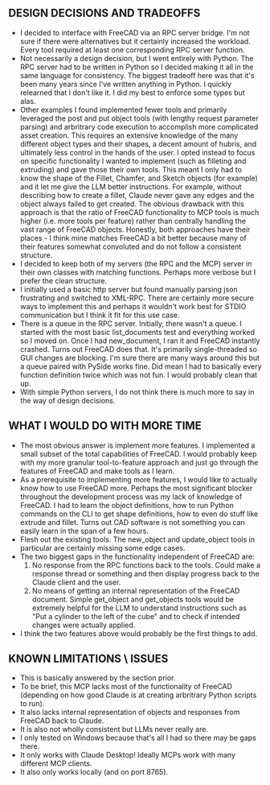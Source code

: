 ## DESIGN DECISIONS AND TRADEOFFS
- I decided to interface with FreeCAD via an RPC server bridge. I'm not sure if there were alternatives but it certainly increased the workload. Every tool required at least one corresponding RPC server function.
- Not necessarily a design decision, but I went entirely with Python. The RPC server had to be written in Python so I decided making it all in the same language for consistency. The biggest tradeoff here was that it's been many years since I've written anything in Python. I quickly relearned that I don't like it. I did my best to enforce some types but alas.
- Other examples I found implemented fewer tools and primarily leveraged the post and put object tools (with lengthy request parameter parsing) and arbritrary code execution to accomplish more complicated asset creation. This requires an extensive knowledge of the many different object types and their shapes, a decent amount of hubris, and ultimately less control in the hands of the user. I opted instead to focus on specific functionality I wanted to implement (such as filleting and extruding) and gave those their own tools. This meant I only had to know the shape of the Fillet, Chamfer, and Sketch objects (for example) and it let me give the LLM better instructions. For example, without describing how to create a fillet, Claude never gave any edges and the object always failed to get created. The obvious drawback with this approach is that the ratio of FreeCAD functionality to MCP tools is much higher (i.e. more tools per feature) rather than centrally handling the vast range of FreeCAD objects. Honestly, both approaches have their places - I think mine matches FreeCAD a bit better because many of their features somewhat convoluted and do not follow a consistent structure.
- I decided to keep both of my servers (the RPC and the MCP) server in their own classes with matching functions. Perhaps more verbose but I prefer the clean structure.
- I initially used a basic http server but found manually parsing json frustrating and switched to XML-RPC. There are certainly more secure ways to implement this and perhaps it wouldn't work best for STDIO communication but I think it fit for this use case.
- There is a queue in the RPC server. Initially, there wasn't a queue. I started with the most basic list_documents test and everything worked so I moved on. Once I had new_document, I ran it and FreeCAD instantly crashed. Turns out FreeCAD does that. It's primarily single-threaded so GUI changes are blocking. I'm sure there are many ways around this but a queue paired with PySide works fine. Did mean I had to basically every function definition twice which was not fun. I would probably clean that up.
- With simple Python servers, I do not think there is much more to say in the way of design decisions.

## WHAT I WOULD DO WITH MORE TIME
- The most obvious answer is implement more features. I implemented a small subset of the total capabilities of FreeCAD. I would probably keep with my more granular tool-to-feature approach and just go through the features of FreeCAD and make tools as I learn.
- As a prerequisite to implementing more features, I would like to actually know how to use FreeCAD more. Perhaps the most significant blocker throughout the development process was my lack of knowledge of FreeCAD. I had to learn the object definitions, how to run Python commands on the CLI to get shape definitions, how to even do stuff like extrude and fillet. Turns out CAD software is not something you can easily learn in the span of a few hours.
- Flesh out the existing tools. The new_object and update_object tools in particular are certainly missing some edge cases.
- The two biggest gaps in the functionality independent of FreeCAD are:
    1. No response from the RPC functions back to the tools. Could make a response thread or something and then display progress back to the Claude client and the user.
    2. No means of getting an internal representation of the FreeCAD document. Simple get_object and get_objects tools would be extremely helpful for the LLM to understand instructions such as "Put a cylinder to the left of the cube" and to check if intended changes were actually applied.
- I think the two features above would probably be the first things to add.
 
## KNOWN LIMITATIONS \ ISSUES
- This is basically answered by the section prior.
- To be brief, this MCP lacks most of the functionality of FreeCAD (depending on how good Claude is at creating arbritrary Python scripts to run).
- It also lacks internal representation of objects and responses from FreeCAD back to Claude.
- It is also not wholly consistent but LLMs never really are.
- I only tested on Windows because that's all I had so there may be gaps there.
- It only works with Claude Desktop! Ideally MCPs work with many different MCP clients.
- It also only works locally (and on port 8765).
